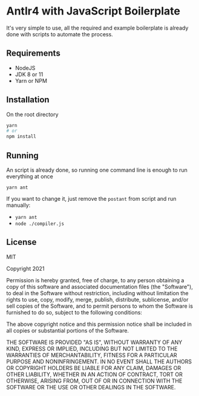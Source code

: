 # Antlr4 with JavaScript Boilerplate

It's very simple to use, all the required and example boilerplate is already done with scripts to automate the process.

## Requirements

- NodeJS
- JDK 8 or 11
- Yarn or NPM

## Installation

On the root directory
```bash
yarn
# or
npm install
```

## Running

An script is already done, so running one command line is enough to run everything at once

`yarn ant`

If you want to change it, just remove the `postant` from script and run manually:
- `yarn ant`
- `node ./compiler.js`


## License

MIT

Copyright 2021

Permission is hereby granted, free of charge, to any person obtaining a copy of this software and associated documentation files (the "Software"), to deal in the Software without restriction, including without limitation the rights to use, copy, modify, merge, publish, distribute, sublicense, and/or sell copies of the Software, and to permit persons to whom the Software is furnished to do so, subject to the following conditions:

The above copyright notice and this permission notice shall be included in all copies or substantial portions of the Software.

THE SOFTWARE IS PROVIDED "AS IS", WITHOUT WARRANTY OF ANY KIND, EXPRESS OR IMPLIED, INCLUDING BUT NOT LIMITED TO THE WARRANTIES OF MERCHANTABILITY, FITNESS FOR A PARTICULAR PURPOSE AND NONINFRINGEMENT. IN NO EVENT SHALL THE AUTHORS OR COPYRIGHT HOLDERS BE LIABLE FOR ANY CLAIM, DAMAGES OR OTHER LIABILITY, WHETHER IN AN ACTION OF CONTRACT, TORT OR OTHERWISE, ARISING FROM, OUT OF OR IN CONNECTION WITH THE SOFTWARE OR THE USE OR OTHER DEALINGS IN THE SOFTWARE.